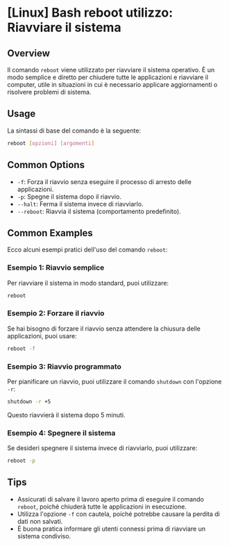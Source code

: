 # [Linux] Bash reboot utilizzo: Riavviare il sistema

## Overview
Il comando `reboot` viene utilizzato per riavviare il sistema operativo. È un modo semplice e diretto per chiudere tutte le applicazioni e riavviare il computer, utile in situazioni in cui è necessario applicare aggiornamenti o risolvere problemi di sistema.

## Usage
La sintassi di base del comando è la seguente:

```bash
reboot [opzioni] [argomenti]
```

## Common Options
- `-f`: Forza il riavvio senza eseguire il processo di arresto delle applicazioni.
- `-p`: Spegne il sistema dopo il riavvio.
- `--halt`: Ferma il sistema invece di riavviarlo.
- `--reboot`: Riavvia il sistema (comportamento predefinito).

## Common Examples
Ecco alcuni esempi pratici dell'uso del comando `reboot`:

### Esempio 1: Riavvio semplice
Per riavviare il sistema in modo standard, puoi utilizzare:

```bash
reboot
```

### Esempio 2: Forzare il riavvio
Se hai bisogno di forzare il riavvio senza attendere la chiusura delle applicazioni, puoi usare:

```bash
reboot -f
```

### Esempio 3: Riavvio programmato
Per pianificare un riavvio, puoi utilizzare il comando `shutdown` con l'opzione `-r`:

```bash
shutdown -r +5
```
Questo riavvierà il sistema dopo 5 minuti.

### Esempio 4: Spegnere il sistema
Se desideri spegnere il sistema invece di riavviarlo, puoi utilizzare:

```bash
reboot -p
```

## Tips
- Assicurati di salvare il lavoro aperto prima di eseguire il comando `reboot`, poiché chiuderà tutte le applicazioni in esecuzione.
- Utilizza l'opzione `-f` con cautela, poiché potrebbe causare la perdita di dati non salvati.
- È buona pratica informare gli utenti connessi prima di riavviare un sistema condiviso.